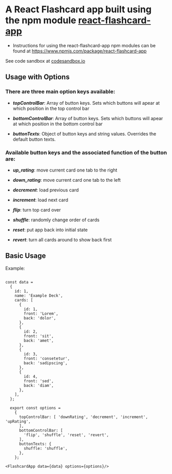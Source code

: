A React Flashcard app built using the npm module [react-flashcard-app](https://www.npmjs.com/package/react-flashcard-app)
==============================
* Instructions for using the react-flashcard-app npm modules can be found at
https://www.npmjs.com/package/react-flashcard-app

See code sandbox at [codesandbox.io](https://codesandbox.io/s/91r5p4wnlr)

## Usage with Options
### There are three main option keys available:

* **_topControlBar_**: Array of button keys. Sets which buttons will apear at which position in the top control bar

* **_bottomControlBar_**: Array of button keys. Sets which buttons will apear at which position in the bottom control bar

* **_buttonTexts_**: Object of button keys and string values. Overrides the default button texts.

### Available button keys and the associated function of the button are:

* **_up_rating_**: move current card one tab to the right

* **_down_rating_**: move current card one tab to the left

* **_decrement_**: load previous card

* **_increment_**: load next card

* **_flip_**: turn top card over

* **_shuffle_**: randomly change order of cards

* **_reset_**: put app back into initial state

* **_revert_**: turn all cards around to show back first

## Basic Usage

Example:
```import FlashcardApp from 'react-flashcard-app';

const data =
  {
    id: 1,
    name: 'Example Deck',
    cards: [
      {
        id: 1,
        front: 'Lorem',
        back: 'dolor',
      },
      {
        id: 2,
        front: 'sit',
        back: 'amet',
      },
      {
        id: 3,
        front: 'consetetur',
        back: 'sadipscing',
      },
      {
        id: 4,
        front: 'sed',
        back: 'diam',
      },
    ],
  };

  export const options =
    {
      topControlBar: [ 'downRating', 'decrement', 'increment', 'upRating',
      ],
      bottomControlBar: [
        'flip', 'shuffle', 'reset', 'revert',
      ],
      buttonTexts: {
        shuffle: 'shuffle',
      },
    };

<FlashcardApp data={data} options={options}/>
